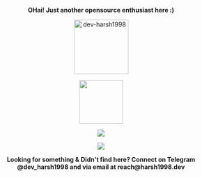 <p align="center"><strong>OHai! Just another opensource enthusiast here :)</strong></p>
<p align="center"><img width="125" src="https://komarev.com/ghpvc/?username=dev-harsh1998&style=flat-square" alt="dev-harsh1998"></p>
<p align="center"><img width="100" src="https://github.githubassets.com/images/mona-whisper.gif"></p>
<p align="center"><a href="https://github.com/dev-harsh1998"><img src="https://github-readme-stats.vercel.app/api?username=dev-harsh1998&show_icons=true&theme=highcontrast"></a></p>
<p align="center"><a href="https://github.com/dev-harsh1998"><img src="https://github-readme-stats.vercel.app/api/top-langs/?username=dev-harsh1998&theme=highcontrast&layout=compact"></a></p>
<p align="center"><strong>Looking for something & Didn't find here? Connect on Telegram @dev_harsh1998 and via email at reach@harsh1998.dev<strong></p>
